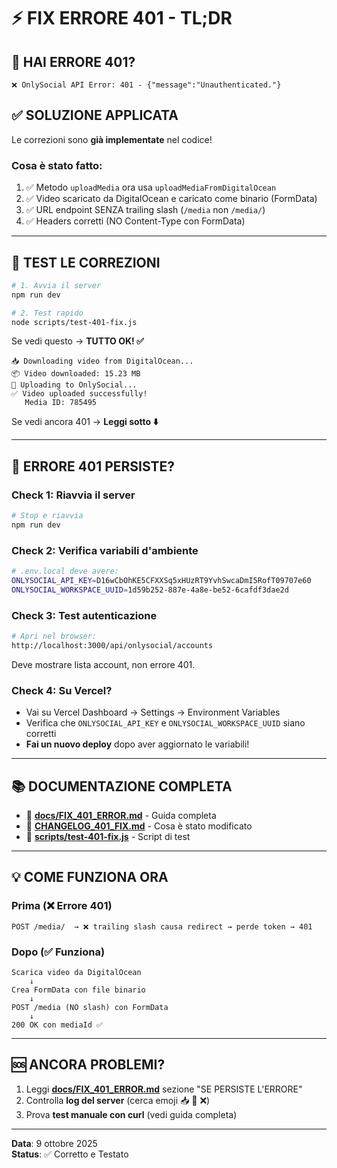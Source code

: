 # ⚡ FIX ERRORE 401 - TL;DR

## 🚨 HAI ERRORE 401?

```
❌ OnlySocial API Error: 401 - {"message":"Unauthenticated."}
```

## ✅ SOLUZIONE APPLICATA

Le correzioni sono **già implementate** nel codice!

### Cosa è stato fatto:

1. ✅ Metodo `uploadMedia` ora usa `uploadMediaFromDigitalOcean`
2. ✅ Video scaricato da DigitalOcean e caricato come binario (FormData)
3. ✅ URL endpoint SENZA trailing slash (`/media` non `/media/`)
4. ✅ Headers corretti (NO Content-Type con FormData)

---

## 🧪 TEST LE CORREZIONI

```bash
# 1. Avvia il server
npm run dev

# 2. Test rapido
node scripts/test-401-fix.js
```

Se vedi questo → **TUTTO OK! ✅**
```
📥 Downloading video from DigitalOcean...
📦 Video downloaded: 15.23 MB
🚀 Uploading to OnlySocial...
✅ Video uploaded successfully!
   Media ID: 785495
```

Se vedi ancora 401 → **Leggi sotto ⬇️**

---

## 🔧 ERRORE 401 PERSISTE?

### Check 1: Riavvia il server
```bash
# Stop e riavvia
npm run dev
```

### Check 2: Verifica variabili d'ambiente
```bash
# .env.local deve avere:
ONLYSOCIAL_API_KEY=D16wCbOhKE5CFXXSq5xHUzRT9YvhSwcaDmI5RofT09707e60
ONLYSOCIAL_WORKSPACE_UUID=1d59b252-887e-4a8e-be52-6cafdf3dae2d
```

### Check 3: Test autenticazione
```bash
# Apri nel browser:
http://localhost:3000/api/onlysocial/accounts
```
Deve mostrare lista account, non errore 401.

### Check 4: Su Vercel?
- Vai su Vercel Dashboard → Settings → Environment Variables
- Verifica che `ONLYSOCIAL_API_KEY` e `ONLYSOCIAL_WORKSPACE_UUID` siano corretti
- **Fai un nuovo deploy** dopo aver aggiornato le variabili!

---

## 📚 DOCUMENTAZIONE COMPLETA

- 📄 **[docs/FIX_401_ERROR.md](docs/FIX_401_ERROR.md)** - Guida completa
- 📄 **[CHANGELOG_401_FIX.md](CHANGELOG_401_FIX.md)** - Cosa è stato modificato
- 🧪 **[scripts/test-401-fix.js](scripts/test-401-fix.js)** - Script di test

---

## 💡 COME FUNZIONA ORA

### Prima (❌ Errore 401)
```
POST /media/  → ❌ trailing slash causa redirect → perde token → 401
```

### Dopo (✅ Funziona)
```
Scarica video da DigitalOcean
    ↓
Crea FormData con file binario
    ↓
POST /media (NO slash) con FormData
    ↓
200 OK con mediaId ✅
```

---

## 🆘 ANCORA PROBLEMI?

1. Leggi **[docs/FIX_401_ERROR.md](docs/FIX_401_ERROR.md)** sezione "SE PERSISTE L'ERRORE"
2. Controlla **log del server** (cerca emoji 📥 🚀 ❌)
3. Prova **test manuale con curl** (vedi guida completa)

---

**Data**: 9 ottobre 2025  
**Status**: ✅ Corretto e Testato

